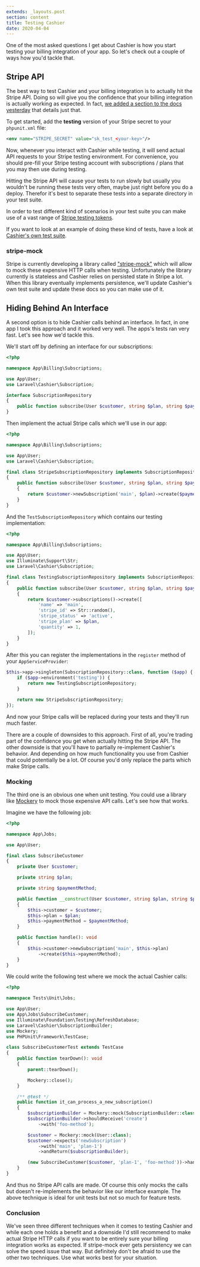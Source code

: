 ```yaml
---
extends: _layouts.post
section: content
title: Testing Cashier
date: 2020-04-04
---
```

One of the most asked questions I get about Cashier is how you start testing your billing integration of your app. So let's check out a couple of ways how you'd tackle that.

## Stripe API

The best way to test Cashier and your billing integration is to actually hit the Stripe API. Doing so will give you the confidence that your billing integration is actually working as expected. In fact, [we added a section to the docs yesterday](https://laravel.com/docs/7.x/billing#testing) that details just that.

To get started, add the **testing** version of your Stripe secret to your `phpunit.xml` file:

```xml
<env name="STRIPE_SECRET" value="sk_test_<your-key>"/>
```

Now, whenever you interact with Cashier while testing, it will send actual API requests to your Stripe testing environment. For convenience, you should pre-fill your Stripe testing account with subscriptions / plans that you may then use during testing.

Hitting the Stripe API will cause your tests to run slowly but usually you wouldn't be running these tests very often, maybe just right before you do a deploy. Therefor it's best to separate these tests into a separate directory in your test suite.

In order to test different kind of scenarios in your test suite you can make use of a vast range of [Stripe testing tokens](https://stripe.com/docs/testing).

If you want to look at an example of doing these kind of tests, have a look at [Cashier's own test suite](https://github.com/laravel/cashier/tree/10.0/tests/Integration).

### stripe-mock

Stripe is currently developing a library called ["stripe-mock"](https://github.com/stripe/stripe-mock) which will allow to mock these expensive HTTP calls when testing. Unfortunately the library currently is stateless and Cashier relies on persisted state in Stripe a lot. When this library eventually implements persistence, we'll update Cashier's own test suite and update these docs so you can make use of it.

## Hiding Behind An Interface

A second option is to hide Cashier calls behind an interface. In fact, in one app I took this approach and it worked very well. The apps's tests ran very fast. Let's see how we'd tackle this.

We'll start off by defining an interface for our subscriptions:

```php
<?php

namespace App\Billing\Subscriptions;

use App\User;
use Laravel\Cashier\Subscription;

interface SubscriptionRepository
{
    public function subscribe(User $customer, string $plan, string $paymentMethod): Subscription;
}
```

Then implement the actual Stripe calls which we'll use in our app:

```php
<?php

namespace App\Billing\Subscriptions;

use App\User;
use Laravel\Cashier\Subscription;

final class StripeSubscriptionRepository implements SubscriptionRepository
{
    public function subscribe(User $customer, string $plan, string $paymentMethod): Subscription
    {
        return $customer->newSubscription('main', $plan)->create($paymentMethod);
    }
}
```

And the `TestSubscriptionRepository` which contains our testing implementation:

```php
<?php

namespace App\Billing\Subscriptions;

use App\User;
use Illuminate\Support\Str;
use Laravel\Cashier\Subscription;

final class TestingSubscriptionRepository implements SubscriptionRepository
{
    public function subscribe(User $customer, string $plan, string $paymentMethod): Subscription
    {
        return $customer->subscriptions()->create([
            'name' => 'main',
            'stripe_id' => Str::random(),
            'stripe_status' => 'active',
            'stripe_plan' => $plan,
            'quantity' => 1,
        ]);
    }
}
```

After this you can register the implementations in the `register` method of your `AppServiceProvider`:

```php
$this->app->singleton(SubscriptionRepository::class, function ($app) {
    if ($app->environment('testing')) {
        return new TestingSubscriptionRepository;
    }

    return new StripeSubscriptionRepository;
});
```

And now your Stripe calls will be replaced during your tests and they'll run much faster.

There are a couple of downsides to this approach. First of all, you're trading part of the confidence you get when actually hitting the Stripe API. The other downside is that you'll have to partially re-implement Cashier's behavior. And depending on how much functionality you use from Cashier that could potentially be a lot. Of course you'd only replace the parts which make Stripe calls. 

### Mocking

The third one is an obvious one when unit testing. You could use a library like [Mockery](https://github.com/mockery/mockery) to mock those expensive API calls. Let's see how that works.

Imagine we have the following job:

```php
<?php

namespace App\Jobs;

use App\User;

final class SubscribeCustomer
{
    private User $customer;

    private string $plan;

    private string $paymentMethod;

    public function __construct(User $customer, string $plan, string $paymentMethod)
    {
        $this->customer = $customer;
        $this->plan = $plan;
        $this->paymentMethod = $paymentMethod;
    }

    public function handle(): void
    {
        $this->customer->newSubscription('main', $this->plan)
            ->create($this->paymentMethod);
    }
}

```

We could write the following test where we mock the actual Cashier calls:

```php
<?php

namespace Tests\Unit\Jobs;

use App\User;
use App\Jobs\SubscribeCustomer;
use Illuminate\Foundation\Testing\RefreshDatabase;
use Laravel\Cashier\SubscriptionBuilder;
use Mockery;
use PHPUnit\Framework\TestCase;

class SubscribeCustomerTest extends TestCase
{
    public function tearDown(): void
    {
        parent::tearDown();

        Mockery::close();
    }

    /** @test */
    public function it_can_process_a_new_subscription()
    {
        $subscriptionBuilder = Mockery::mock(SubscriptionBuilder::class);
        $subscriptionBuilder->shouldReceive('create')
            ->with('foo-method');

        $customer = Mockery::mock(User::class);
        $customer->expects('newSubscription')
            ->with('main', 'plan-1')
            ->andReturn($subscriptionBuilder);

        (new SubscribeCustomer($customer, 'plan-1', 'foo-method'))->handle();
    }
}
```

And thus no Stripe API calls are made. Of course this only mocks the calls but doesn't re-implements the behavior like our interface example. The above technique is ideal for unit tests but not so much for feature tests.

### Conclusion

We've seen three different techniques when it comes to testing Cashier and while each one holds a benefit and a downside I'd still recommend to make actual Stripe HTTP calls if you want to be entirely sure your billing integration works as expected. If stripe-mock ever gets persistency we can solve the speed issue that way. But definitely don't be afraid to use the other two techniques. Use what works best for your situation.
